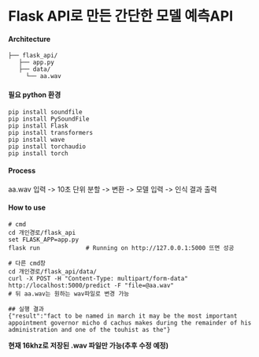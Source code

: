 # Flask API로 만든 간단한 모델 예측API
#### Architecture  
```
├── flask_api/
   ├── app.py
   ├── data/
     └── aa.wav
```
#### 필요 python 환경
```
pip install soundfile  
pip install PySoundFile  
pip install Flask  
pip install transformers  
pip install wave  
pip install torchaudio  
pip install torch  
```
#### Process
aa.wav 입력 -> 10초 단위 분할 -> 변환 -> 모델 입력 -> 인식 결과 출력

#### How to use
```
# cmd
cd 개인경로/flask_api
set FLASK_APP=app.py
flask run             # Running on http://127.0.0.1:5000 뜨면 성공

# 다른 cmd창
cd 개인경로/flask_api/data/
curl -X POST -H "Content-Type: multipart/form-data" http://localhost:5000/predict -F "file=@aa.wav"
# 뒤 aa.wav는 원하는 wav파일로 변경 가능

## 실행 결과
{"result":"fact to be named in march it may be the most important appointment governor micho d cachus makes during the remainder of his administration and one of the touhist as the"}
```
**현재 16khz로 저장된 .wav 파일만 가능(추후 수정 예정)** 
